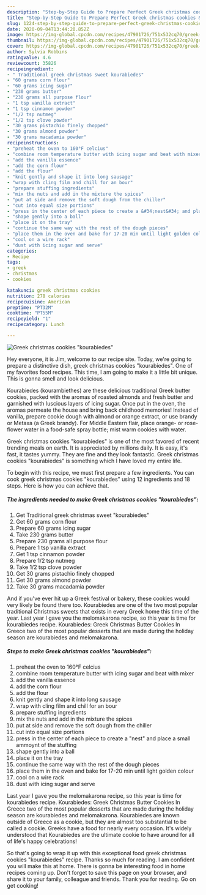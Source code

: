 ```yaml
---
description: "Step-by-Step Guide to Prepare Perfect Greek christmas cookies &amp;#34;kourabiedes&amp;#34;"
title: "Step-by-Step Guide to Prepare Perfect Greek christmas cookies &amp;#34;kourabiedes&amp;#34;"
slug: 1224-step-by-step-guide-to-prepare-perfect-greek-christmas-cookies-and-34-kourabiedes-and-34
date: 2020-09-04T13:44:20.852Z
image: https://img-global.cpcdn.com/recipes/47901726/751x532cq70/greek-christmas-cookies-kourabiedes-recipe-main-photo.jpg
thumbnail: https://img-global.cpcdn.com/recipes/47901726/751x532cq70/greek-christmas-cookies-kourabiedes-recipe-main-photo.jpg
cover: https://img-global.cpcdn.com/recipes/47901726/751x532cq70/greek-christmas-cookies-kourabiedes-recipe-main-photo.jpg
author: Sylvia Robbins
ratingvalue: 4.6
reviewcount: 35826
recipeingredient:
- " Traditional greek christmas sweet kourabiedes"
- "60 grams corn flour"
- "60 grams icing sugar"
- "230 grams butter"
- "230 grams all purpose flour"
- "1 tsp vanilla extract"
- "1 tsp cinnamon powder"
- "1/2 tsp nutmeg"
- "1/2 tsp clove powder"
- "30 grams pistachio finely chopped"
- "30 grams almond powder"
- "30 grams macadamia powder"
recipeinstructions:
- "preheat the oven to 160°F celcius"
- "combine room temperature butter with icing sugar and beat with mixer"
- "add the vanilla essence"
- "add the corn flour"
- "add the flour"
- "knit gently and shape it into long sausage"
- "wrap with cling film and chill for an bour"
- "prepare stuffing ingredients"
- "mix the nuts and add in the mixture the spices"
- "put at side and remove the soft dough from the chiller"
- "cut into equal size portions"
- "press in the center of each piece to create a &#34;nest&#34; and place a small ammoynt of the stuffing"
- "shape gently into a ball"
- "place it on the tray"
- "continue the same way with the rest of the dough pieces"
- "place them in the oven and bake for 17-20 min until light golden colour"
- "cool on a wire rack"
- "dust with icing sugar and serve"
categories:
- Recipe
tags:
- greek
- christmas
- cookies

katakunci: greek christmas cookies 
nutrition: 278 calories
recipecuisine: American
preptime: "PT32M"
cooktime: "PT55M"
recipeyield: "1"
recipecategory: Lunch

---
```



![Greek christmas cookies &#34;kourabiedes&#34;](https://img-global.cpcdn.com/recipes/47901726/751x532cq70/greek-christmas-cookies-kourabiedes-recipe-main-photo.jpg)

Hey everyone, it is Jim, welcome to our recipe site. Today, we're going to prepare a distinctive dish, greek christmas cookies &#34;kourabiedes&#34;. One of my favorites food recipes. This time, I am going to make it a little bit unique. This is gonna smell and look delicious.

Kourabiedes (kourambiethes) are these delicious traditional Greek butter cookies, packed with the aromas of roasted almonds and fresh butter and garnished with luscious layers of icing sugar. Once put in the oven, the aromas permeate the house and bring back childhood memories! Instead of vanilla, prepare cookie dough with almond or orange extract, or use brandy or Metaxa (a Greek brandy). For Middle Eastern flair, place orange- or rose-flower water in a food-safe spray bottle; mist warm cookies with water.

Greek christmas cookies &#34;kourabiedes&#34; is one of the most favored of recent trending meals on earth. It is appreciated by millions daily. It is easy, it's fast, it tastes yummy. They are fine and they look fantastic. Greek christmas cookies &#34;kourabiedes&#34; is something which I have loved my entire life.


To begin with this recipe, we must first prepare a few ingredients. You can cook greek christmas cookies &#34;kourabiedes&#34; using 12 ingredients and 18 steps. Here is how you can achieve that.

<!--inarticleads1-->

##### The ingredients needed to make Greek christmas cookies &#34;kourabiedes&#34;:

1. Get  Traditional greek christmas sweet &#34;kourabiedes&#34;
1. Get 60 grams corn flour
1. Prepare 60 grams icing sugar
1. Take 230 grams butter
1. Prepare 230 grams all purpose flour
1. Prepare 1 tsp vanilla extract
1. Get 1 tsp cinnamon powder
1. Prepare 1/2 tsp nutmeg
1. Take 1/2 tsp clove powder
1. Get 30 grams pistachio finely chopped
1. Get 30 grams almond powder
1. Take 30 grams macadamia powder


And if you&#39;ve ever hit up a Greek festival or bakery, these cookies would very likely be found there too. Kourabiedes are one of the two most popular traditional Christmas sweets that exists in every Greek home this time of the year. Last year I gave you the melomakarona recipe, so this year is time for kourabiedes recipe. Kourabiedes: Greek Christmas Butter Cookies In Greece two of the most popular desserts that are made during the holiday season are kourabiedes and melomakarona. 

<!--inarticleads2-->

##### Steps to make Greek christmas cookies &#34;kourabiedes&#34;:

1. preheat the oven to 160°F celcius
1. combine room temperature butter with icing sugar and beat with mixer
1. add the vanilla essence
1. add the corn flour
1. add the flour
1. knit gently and shape it into long sausage
1. wrap with cling film and chill for an bour
1. prepare stuffing ingredients
1. mix the nuts and add in the mixture the spices
1. put at side and remove the soft dough from the chiller
1. cut into equal size portions
1. press in the center of each piece to create a &#34;nest&#34; and place a small ammoynt of the stuffing
1. shape gently into a ball
1. place it on the tray
1. continue the same way with the rest of the dough pieces
1. place them in the oven and bake for 17-20 min until light golden colour
1. cool on a wire rack
1. dust with icing sugar and serve


Last year I gave you the melomakarona recipe, so this year is time for kourabiedes recipe. Kourabiedes: Greek Christmas Butter Cookies In Greece two of the most popular desserts that are made during the holiday season are kourabiedes and melomakarona. Kourabiedes are known outside of Greece as a cookie, but they are almost too substantial to be called a cookie. Greeks have a food for nearly every occasion. It&#39;s widely understood that Kourabiedes are the ultimate cookie to have around for all of life&#39;s happy celebrations! 

So that's going to wrap it up with this exceptional food greek christmas cookies &#34;kourabiedes&#34; recipe. Thanks so much for reading. I am confident you will make this at home. There is gonna be interesting food in home recipes coming up. Don't forget to save this page on your browser, and share it to your family, colleague and friends. Thank you for reading. Go on get cooking!

